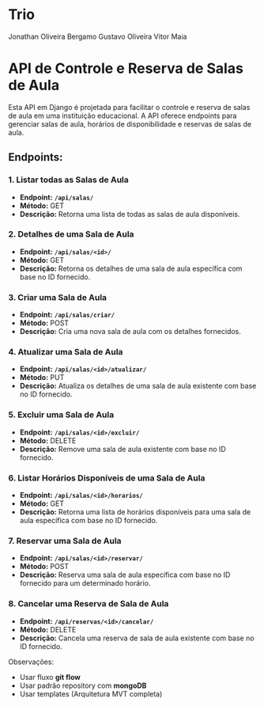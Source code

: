 # Trio
Jonathan Oliveira Bergamo
Gustavo Oliveira
Vitor Maia


# **API de Controle e Reserva de Salas de Aula**

Esta API em Django é projetada para facilitar o controle e reserva de salas de aula em uma instituição educacional. A API oferece endpoints para gerenciar salas de aula, horários de disponibilidade e reservas de salas de aula.

## **Endpoints:**

### **1. Listar todas as Salas de Aula**

- **Endpoint:** **`/api/salas/`**
- **Método:** GET
- **Descrição:** Retorna uma lista de todas as salas de aula disponíveis.

### **2. Detalhes de uma Sala de Aula**

- **Endpoint:** **`/api/salas/<id>/`**
- **Método:** GET
- **Descrição:** Retorna os detalhes de uma sala de aula específica com base no ID fornecido.

### **3. Criar uma Sala de Aula**

- **Endpoint:** **`/api/salas/criar/`**
- **Método:** POST
- **Descrição:** Cria uma nova sala de aula com os detalhes fornecidos.

### **4. Atualizar uma Sala de Aula**

- **Endpoint:** **`/api/salas/<id>/atualizar/`**
- **Método:** PUT
- **Descrição:** Atualiza os detalhes de uma sala de aula existente com base no ID fornecido.

### **5. Excluir uma Sala de Aula**

- **Endpoint:** **`/api/salas/<id>/excluir/`**
- **Método:** DELETE
- **Descrição:** Remove uma sala de aula existente com base no ID fornecido.

### **6. Listar Horários Disponíveis de uma Sala de Aula**

- **Endpoint:** **`/api/salas/<id>/horarios/`**
- **Método:** GET
- **Descrição:** Retorna uma lista de horários disponíveis para uma sala de aula específica com base no ID fornecido.

### **7. Reservar uma Sala de Aula**

- **Endpoint:** **`/api/salas/<id>/reservar/`**
- **Método:** POST
- **Descrição:** Reserva uma sala de aula específica com base no ID fornecido para um determinado horário.

### **8. Cancelar uma Reserva de Sala de Aula**

- **Endpoint:** **`/api/reservas/<id>/cancelar/`**
- **Método:** DELETE
- **Descrição:** Cancela uma reserva de sala de aula existente com base no ID fornecido.

Observações:

- Usar fluxo **git flow**
- Usar padrão repository com **mongoDB**
- Usar templates (Arquitetura MVT completa)
